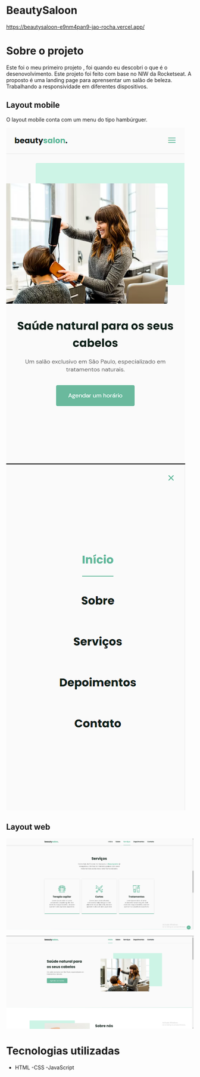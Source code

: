 
# BeautySaloon
 
https://beautysaloon-e9nm4pan9-jao-rocha.vercel.app/

# Sobre o projeto

Este foi o meu primeiro projeto , foi quando eu descobri o que é o desenovolvimento.
Este projeto foi feito com base no NlW da Rocketseat. A proposto é uma landing page para aprensentar um salão de beleza. Trabalhando a responsividade em diferentes dispositivos.

## Layout mobile

O layout mobile conta com um menu do tipo hambúrguer.



![Mobile 1](https://github.com/Jao-Rocha/beautysaloon/blob/main/2023-01-30%20(1).png) 
![Mobile 2](https://github.com/Jao-Rocha/beautysaloon/blob/main/2023-01-30%20(2).png)


## Layout web

![Web 1](https://github.com/Jao-Rocha/beautysaloon/blob/main/2023-01-30%20(4).png)


![Web 2](https://github.com/Jao-Rocha/beautysaloon/blob/main/2023-01-30.png)



# Tecnologias utilizadas
- HTML 
-CSS 
-JavaScript 


